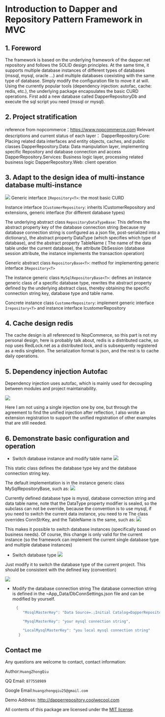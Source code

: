 Introduction to Dapper and Repository Pattern Framework in MVC
=

## 1.	Foreword
The framework is based on the underlying framework of the dapper.net repository and follows the SOLID design principles. At the same time, it supports multiple database instances of different types of databases (mssql, mysql, oracle ...) and multiple databases coexisting with the same type of database. Simply modify the configuration file to move it at will. Using the currently popular tools (dependency injection: autofac, cache: redis, etc.), the underlying package encapsulates the basic CURD operations.
First add a new database called DapperRepositoryDb and execute the sql script you need (mssql or mysql).

 
 ## 2.	Project stratification
reference from nopcommerce：https://www.nopcommerce.com
Relevant descriptions and current status of each layer：
DapperRepository.Core: Placing related data interfaces and entity objects, caches, and public classes
DapperRepository.Data: Data manipulation layer, implementing specific Repository and database connection and access
DapperRepository.Services: Business logic layer, processing related business logic
DapperRepository.Web: client operation

     
 ## 3.	Adapt to the design idea of multi-instance database multi-instance
![](http://gitfile.coolwecool.com/dapperrepository/1.jpg)
Generic interface `IRepository<T>`: the most basic CURD
    
Instance interface `ICustomerRepository`: inherits ICustomerRepository and extensions, generic interface (for different database types)

The underlying abstract class `RepositoryDataTypeBase`: This defines the abstract property key of the database connection string (because my database connection string is configured as a json file, post-serialized into a dictionary), the abstract property DataType (which specifies which type of database), and the abstract property TableName ( The name of the data table under the current database), the attribute DbSession (database session attribute, the instance implements the transaction operation)

Generic abstract class `RepositoryBase<T>`: method for implementing generic interface `IRepository<T>`

The instance generic class `MySqlRepositoryBase<T>`: defines an instance generic class of a specific database type, rewrites the abstract property defined by the underlying abstract class, thereby obtaining the specific connection string key, database type and table name.

Concrete instance class `CustomerRepository`: implement generic interface `Irepository<T>` and instance interface IcustomerRepository

 ## 4.	Cache design redis
 The cache design is all referenced to NopCommerce, so this part is not my personal design, here is probably talk about, redis is a distributed cache, so nop uses RedLock.net as a distributed lock, and is subsequently registered as a redis singleton. The serialization format is json, and the rest is to cache daily operations.
 
 ## 5.	Dependency injection Autofac
Dependency injection uses autofac, which is mainly used for decoupling between modules and project maintainability.
 
![](http://gitfile.coolwecool.com/dapperrepository/2.jpg)
 
Here I am not using a single injection one by one, but through the agreement to find the unified injection after reflection, I also wrote an extension registration to support the unified registration of other examples that are still needed.
 
 ## 6.	Demonstrate basic configuration and operation
* Switch database instance and modify table name
 ![](http://gitfile.coolwecool.com/dapperrepository/3.jpg)
 
This static class defines the database type key and the database connection string key. 
 
The default implementation is in the instance generic class MySqlRepositoryBase<T>, such as:
 ![](http://gitfile.coolwecool.com/dapperrepository/4.jpg)
 
Currently defined database type is mysql, database connection string and data table name, note that the DataType property modifier is sealed, so the subclass can not be override, because the convention is to use mysql, if you need to switch the current data instance, you need to re The class overrides ConnStrKey, and the TableName is the same, such as:
 ![](http://gitfile.coolwecool.com/dapperrepository/4.jpg)
 
This makes it possible to switch database instances (specifically based on business needs). Of course, this change is only valid for the current instance (so the framework can implement the current single database type and multiple database instances)
 
* Switch database type
 ![](http://gitfile.coolwecool.com/dapperrepository/5.jpg)
 
Just modify it to switch the database type of the current project.
This should be consistent with the defined key (convention)

 ![](http://gitfile.coolwecool.com/dapperrepository/6.jpg)

* Modify the database connection string
The database connection string is defined in the ~App_Data/DbConnSettings.json file and can be modified by yourself.
```c#
     {
        "MssqlMasterKey": "Data Source=.;Initial Catalog=DapperRepositoryDb;Integrated Security=True;",

        "MysqlMasterKey": "your mysql connection string",

        "LocalMysqlMasterKey": "you local mysql connection string"
      }
```

## Contact me
Any questions are welcome to contact, contact information:

Author:`HuangZhongQiu`

QQ Email: `877558989`

Google Email:`huangzhongqiu25@gmail.com`


Demo Address: http://dapperrepository.coolwecool.com

All contents of this package are licensed under the [MIT license](https://opensource.org/licenses/MIT).
